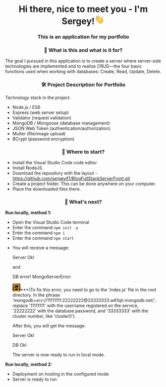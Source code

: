 <h1 align="center">Hi there, nice to meet you - I'm Sergey!<img src="../imges/Hi.gif" height="32" alt="Hi" />
        </h1>

<h3 align="center">This is an application for my portfolio</h3>

<h3 align="center">👀 What is this and what is it for?</h3>

<p>The goal I pursued in this application is to create a server where server-side technologies are implemented and to realize CRUD—the four basic functions used when working with databases: Create, Read, Update, Delete.</p>

<h3 align="center">🛠 Project Description for Portfolio</h3>
<p>Technology stack in the project:</p>
<ul>
<li>Node.js / ES6</li>
<li>Express (web server setup)</li>
<li>Validator (request validation)</li>
<li>MongoDB / Mongoose (database management)</li>
<li>JSON Web Token (authentication/authorization)</li>
<li>Multer (file/image upload)</li>
<li>BCrypt (password encryption)</li>
</ul>

<h3 align="center">👀 Where to start?</h3>
        <ul>
            <li>Install the Visual Studio Code code editor</li>
            <li>Install NodeJS</li>
            <li>Download the repository with the layout - <a
                    href="https://github.com/sergeyif1/BlogFullStackServerFront.git"
                    class="link">https://github.com/sergeyif1/BlogFullStackServerFront.git</a></li>
            <li>Create a project folder. This can be done anywhere on your computer.</li>
            <li>Place the downloaded files there.</li>
        </ul>
<h3 align="center">👀 What's next?</h3>
        <p><strong>Run locally, method 1:</strong></p>
        <ul>
            <li>Open the Visual Studio Code terminal</li>
            <li>Enter the command <code>npm init -y</code></li>
            <li>Enter the command <code>npm i</code></li>
            <li>Enter the command <code>npm start</code></li>
            <li>
            <p>You will receive a message:</p>
            <p>Server Ok!</p>
            <p>and</p>
            <p>DB error! MongoServerError:</p>
            <p><img src="../imges/banner.gif" height="25" alt="Go" />***(To fix this error, you need to go to the 'index.js' file in the root directory. In the phrase 'mongodb+srv://11111111:22222222@33333333.w61qh.mongodb.net/', replace '11111111' with the username registered on the service, '22222222' with the database password, and '33333333' with the cluster number, like 'cluster0').</p>
            <p>After this, you will get the message:</p>
            <p>Server Ok!</p>
            <p>DB Ok!</p>
            <p>The server is now ready to run in local mode.</p>
        </ul>
            <p><strong>Run locally, method 2:</strong></p>
        <ul>
            <li>Deployment on hosting in the configured mode</li>
            <li>Server is ready to run</li>
        </ul>
